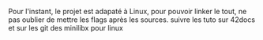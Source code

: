 Pour l'instant, le projet est adapaté à Linux, pour pouvoir linker
le tout, ne pas oublier de mettre les flags après les sources. 
suivre les tuto sur 42docs et sur les git des minilibx pour linux
